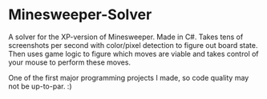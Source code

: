 # Minesweeper-Solver
A solver for the XP-version of Minesweeper. Made in C#. Takes tens of screenshots per second with color/pixel detection to figure out board state. Then uses game logic to figure which moves are viable and takes control of your mouse to perform these moves.

One of the first major programming projects I made, so code quality may not be up-to-par. :)
